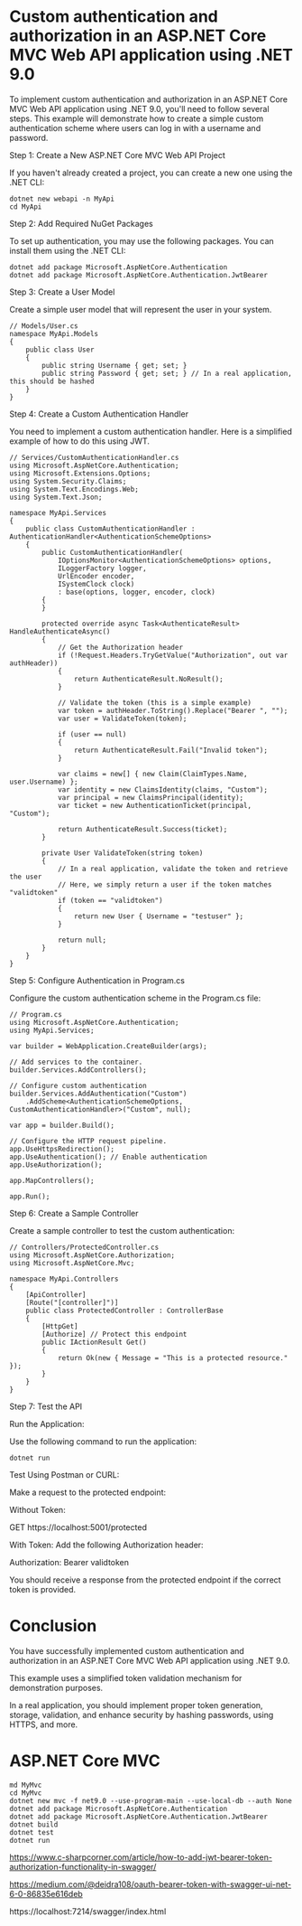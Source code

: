 # Custom authentication and authorization in an ASP.NET Core MVC Web API application using .NET 9.0

To implement custom authentication and authorization in an ASP.NET Core MVC Web API application using .NET 9.0, you'll need to follow several steps. This example will demonstrate how to create a simple custom authentication scheme where users can log in with a username and password.

Step 1: Create a New ASP.NET Core MVC Web API Project

If you haven't already created a project, you can create a new one using the .NET CLI:

```
dotnet new webapi -n MyApi
cd MyApi
```

Step 2: Add Required NuGet Packages

To set up authentication, you may use the following packages. You can install them using the .NET CLI:

```
dotnet add package Microsoft.AspNetCore.Authentication
dotnet add package Microsoft.AspNetCore.Authentication.JwtBearer
```

Step 3: Create a User Model

Create a simple user model that will represent the user in your system.

```
// Models/User.cs
namespace MyApi.Models
{
    public class User
    {
        public string Username { get; set; }
        public string Password { get; set; } // In a real application, this should be hashed
    }
}
```

Step 4: Create a Custom Authentication Handler

You need to implement a custom authentication handler. Here is a simplified example of how to do this using JWT.

```
// Services/CustomAuthenticationHandler.cs
using Microsoft.AspNetCore.Authentication;
using Microsoft.Extensions.Options;
using System.Security.Claims;
using System.Text.Encodings.Web;
using System.Text.Json;

namespace MyApi.Services
{
    public class CustomAuthenticationHandler : AuthenticationHandler<AuthenticationSchemeOptions>
    {
        public CustomAuthenticationHandler(
            IOptionsMonitor<AuthenticationSchemeOptions> options,
            ILoggerFactory logger,
            UrlEncoder encoder,
            ISystemClock clock)
            : base(options, logger, encoder, clock)
        {
        }

        protected override async Task<AuthenticateResult> HandleAuthenticateAsync()
        {
            // Get the Authorization header
            if (!Request.Headers.TryGetValue("Authorization", out var authHeader))
            {
                return AuthenticateResult.NoResult();
            }

            // Validate the token (this is a simple example)
            var token = authHeader.ToString().Replace("Bearer ", "");
            var user = ValidateToken(token);

            if (user == null)
            {
                return AuthenticateResult.Fail("Invalid token");
            }

            var claims = new[] { new Claim(ClaimTypes.Name, user.Username) };
            var identity = new ClaimsIdentity(claims, "Custom");
            var principal = new ClaimsPrincipal(identity);
            var ticket = new AuthenticationTicket(principal, "Custom");

            return AuthenticateResult.Success(ticket);
        }

        private User ValidateToken(string token)
        {
            // In a real application, validate the token and retrieve the user
            // Here, we simply return a user if the token matches "validtoken"
            if (token == "validtoken")
            {
                return new User { Username = "testuser" };
            }

            return null;
        }
    }
}
```

Step 5: Configure Authentication in Program.cs

Configure the custom authentication scheme in the Program.cs file:

```
// Program.cs
using Microsoft.AspNetCore.Authentication;
using MyApi.Services;

var builder = WebApplication.CreateBuilder(args);

// Add services to the container.
builder.Services.AddControllers();

// Configure custom authentication
builder.Services.AddAuthentication("Custom")
    .AddScheme<AuthenticationSchemeOptions, CustomAuthenticationHandler>("Custom", null);

var app = builder.Build();

// Configure the HTTP request pipeline.
app.UseHttpsRedirection();
app.UseAuthentication(); // Enable authentication
app.UseAuthorization();

app.MapControllers();

app.Run();
```

Step 6: Create a Sample Controller

Create a sample controller to test the custom authentication:

```
// Controllers/ProtectedController.cs
using Microsoft.AspNetCore.Authorization;
using Microsoft.AspNetCore.Mvc;

namespace MyApi.Controllers
{
    [ApiController]
    [Route("[controller]")]
    public class ProtectedController : ControllerBase
    {
        [HttpGet]
        [Authorize] // Protect this endpoint
        public IActionResult Get()
        {
            return Ok(new { Message = "This is a protected resource." });
        }
    }
}
```

Step 7: Test the API

Run the Application:

Use the following command to run the application:

```
dotnet run
```

Test Using Postman or CURL:

Make a request to the protected endpoint:

Without Token: 

GET https://localhost:5001/protected

With Token: Add the following Authorization header:

Authorization: Bearer validtoken

You should receive a response from the protected endpoint if the correct token is provided.

# Conclusion

You have successfully implemented custom authentication and authorization in an ASP.NET Core MVC Web API application using .NET 9.0.

This example uses a simplified token validation mechanism for demonstration purposes.

In a real application, you should implement proper token generation, storage, validation, and enhance security by hashing passwords, using HTTPS, and more.

# ASP.NET Core MVC

```
md MyMvc
cd MyMvc
dotnet new mvc -f net9.0 --use-program-main --use-local-db --auth None
dotnet add package Microsoft.AspNetCore.Authentication
dotnet add package Microsoft.AspNetCore.Authentication.JwtBearer
dotnet build
dotnet test
dotnet run
```

https://www.c-sharpcorner.com/article/how-to-add-jwt-bearer-token-authorization-functionality-in-swagger/

https://medium.com/@deidra108/oauth-bearer-token-with-swagger-ui-net-6-0-86835e616deb

https://localhost:7214/swagger/index.html
